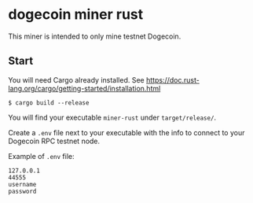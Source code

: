 # dogecoin miner rust

This miner is intended to only mine testnet Dogecoin.

## Start

You will need Cargo already installed. See https://doc.rust-lang.org/cargo/getting-started/installation.html

```
$ cargo build --release
```

You will find your executable `miner-rust` under `target/release/`.

Create a `.env` file next to your executable with the info to connect to your Dogecoin RPC testnet node.

Example of `.env` file:
```
127.0.0.1
44555
username
password
```